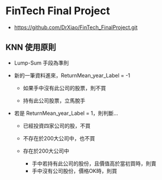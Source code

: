 # FinTech Final Project

* https://github.com/DrXiao/FinTech_FinalProject.git

## KNN 使用原則

* Lump-Sum 手段為準則

* 新的一筆資料進來，ReturnMean_year_Label = -1
    * 如果手中沒有此公司的股票，則不買

    * 持有此公司股票，立馬脫手


* 若是 ReturnMean_year_Label = 1，則判斷...
    * 已經投資四家公司的股，不買

    * 不存在於200大公司中，也不買

    * 存在於200大公司中
        * 手中若持有此公司的股份，且價值高於當初買時，則賣
        * 手中沒有公司股份，價格OK時，則買